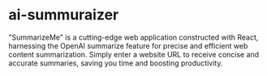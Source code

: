 # ai-summuraizer
"SummarizeMe" is a cutting-edge web application constructed with React,
harnessing the OpenAI summarize feature for precise and efficient web content summarization.
Simply enter a website URL to receive concise and accurate summaries, saving you time and boosting productivity.
